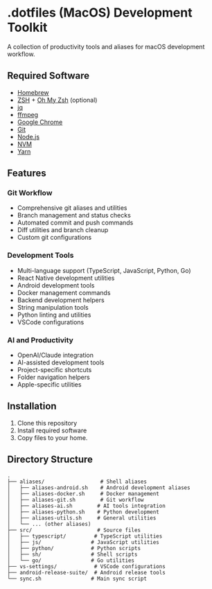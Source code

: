 # .dotfiles (MacOS) Development Toolkit

A collection of productivity tools and aliases for macOS development workflow.

## Required Software

- [Homebrew](https://brew.sh/)
- [ZSH](https://www.zsh.org/) + [Oh My Zsh](https://ohmyz.sh/) (optional)
- [jq](https://formulae.brew.sh/formula/jq)
- [ffmpeg](https://formulae.brew.sh/formula/ffmpeg#default)
- [Google Chrome](https://www.google.com/chrome/)
- [Git](https://git-scm.com/download/mac)
- [Node.js](https://nodejs.org/en/download/)
- [NVM](https://github.com/nvm-sh/nvm)
- [Yarn](https://classic.yarnpkg.com/lang/en/docs/install/)

## Features

### Git Workflow
- Comprehensive git aliases and utilities
- Branch management and status checks
- Automated commit and push commands
- Diff utilities and branch cleanup
- Custom git configurations

### Development Tools
- Multi-language support (TypeScript, JavaScript, Python, Go)
- React Native development utilities
- Android development tools
- Docker management commands
- Backend development helpers
- String manipulation tools
- Python linting and utilities
- VSCode configurations

### AI and Productivity
- OpenAI/Claude integration
- AI-assisted development tools
- Project-specific shortcuts
- Folder navigation helpers
- Apple-specific utilities

## Installation

1. Clone this repository
2. Install required software
3. Copy files to your home.


## Directory Structure

```
.
├── aliases/                  # Shell aliases
│   ├── aliases-android.sh    # Android development aliases
│   ├── aliases-docker.sh     # Docker management
│   ├── aliases-git.sh        # Git workflow
│   ├── aliases-ai.sh        # AI tools integration
│   ├── aliases-python.sh    # Python development
│   ├── aliases-utils.sh     # General utilities
│   └── ... (other aliases)
├── src/                     # Source files
│   ├── typescript/         # TypeScript utilities
│   ├── js/                # JavaScript utilities
│   ├── python/            # Python scripts
│   ├── sh/                # Shell scripts
│   └── go/                # Go utilities
├── vs-settings/            # VSCode configurations
├── android-release-suite/  # Android release tools
└── sync.sh                # Main sync script
```
